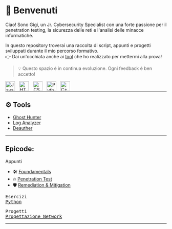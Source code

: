# 👋 Benvenuti

Ciao! Sono Gigi, un Jr. Cybersecurity Specialist con una forte passione per il penetration testing, la sicurezza delle reti e l'analisi delle minacce informatiche.

In questo repository troverai una raccolta di script, appunti e progetti sviluppati durante il mio percorso formativo.  
👉 Dai un'occhiata anche ai [tool](https://github.com/Gigidotexe/tools) che ho realizzato per mettermi alla prova!

> 💡 Questo spazio è in continua evoluzione. Ogni feedback è ben accetto!

<div>
<img align="left" alt="Java" width="30px" style="padding-right:10px;" src="https://cdn.jsdelivr.net/gh/devicons/devicon/icons/java/java-original.svg"/>
<img align="left" alt="HTML" width="30px" style="padding-right:10px;" src="https://cdn.jsdelivr.net/gh/devicons/devicon/icons/html5/html5-plain.svg"/>
<img align="left" alt="CSS" width="30px" style="padding-right:10px;" src="https://cdn.jsdelivr.net/gh/devicons/devicon/icons/css3/css3-plain.svg"/>
<img align="left" alt="Python" width="30px" style="padding-right:10px;" src="https://cdn.jsdelivr.net/gh/devicons/devicon/icons/python/python-plain.svg"/>
<img align="left" alt="C++" width="30px" style="padding-right:10px;" src="https://cdn.jsdelivr.net/gh/devicons/devicon@latest/icons/cplusplus/cplusplus-plain.svg"/>
</div>
<br>

---

## ⚙️ Tools

- [Ghost Hunter](https://github.com/Gigidotexe/GHost-Hunter)
- [Log Analyzer](https://github.com/Gigidotexe/Gigidotexe/blob/main/Img/WIP.jpg)
- [Deauther](https://github.com/Gigidotexe/Gigidotexe/blob/main/Img/WIP.jpg)

---

## Epicode:
Appunti
- 🛠️ [Foundamentals](https://github.com/Gigidotexe/Foundamentals)
- 🔥 [Penetration Test](https://github.com/Gigidotexe/Gigidotexe/blob/main/Img/WIP.jpg)
- 🛡️ [Remediation & Mitigation](https://github.com/Gigidotexe/Gigidotexe/blob/main/Img/WIP.jpg)

<pre>
Esercizi
<a href="https://github.com/Gigidotexe/EserciziPythonEpicode">Python</a>
</pre>

<pre>
Progetti
<a href="https://github.com/Gigidotexe/Gigidotexe/blob/main/Img/WIP.jpg">Progettazione Network</a>
</pre>

---
